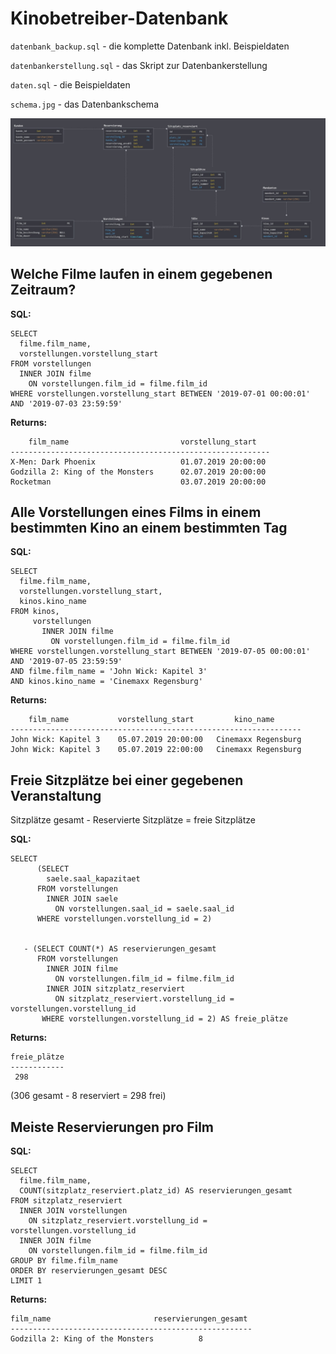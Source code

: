 # Kinobetreiber-Datenbank

`datenbank_backup.sql` - die komplette Datenbank inkl. Beispieldaten

`datenbankerstellung.sql` - das Skript zur Datenbankerstellung

`daten.sql` - die Beispieldaten

`schema.jpg` - das Datenbankschema

![Schema](https://github.com/xcezz/kinobetreiber-datenbank/blob/master/schema.jpg)


## Welche Filme laufen in einem gegebenen Zeitraum?

**SQL:**

    SELECT
      filme.film_name,
      vorstellungen.vorstellung_start
    FROM vorstellungen
      INNER JOIN filme
        ON vorstellungen.film_id = filme.film_id
    WHERE vorstellungen.vorstellung_start BETWEEN '2019-07-01 00:00:01' AND '2019-07-03 23:59:59'

**Returns:**

        film_name                         vorstellung_start
    ----------------------------------------------------------
    X-Men: Dark Phoenix                   01.07.2019 20:00:00
    Godzilla 2: King of the Monsters      02.07.2019 20:00:00
    Rocketman                             03.07.2019 20:00:00


## Alle Vorstellungen eines Films in einem bestimmten Kino an einem bestimmten Tag

**SQL:**

    SELECT
      filme.film_name,
      vorstellungen.vorstellung_start,
      kinos.kino_name
    FROM kinos,
         vorstellungen
           INNER JOIN filme
             ON vorstellungen.film_id = filme.film_id
    WHERE vorstellungen.vorstellung_start BETWEEN '2019-07-05 00:00:01' AND '2019-07-05 23:59:59'
    AND filme.film_name = 'John Wick: Kapitel 3'
    AND kinos.kino_name = 'Cinemaxx Regensburg'

**Returns:**

        film_name           vorstellung_start         kino_name
    -----------------------------------------------------------------
    John Wick: Kapitel 3	05.07.2019 20:00:00   Cinemaxx Regensburg
    John Wick: Kapitel 3	05.07.2019 22:00:00   Cinemaxx Regensburg

## Freie Sitzplätze bei einer gegebenen Veranstaltung

Sitzplätze gesamt - Reservierte Sitzplätze = freie Sitzplätze

**SQL:**

    SELECT
          (SELECT
            saele.saal_kapazitaet
          FROM vorstellungen
            INNER JOIN saele
              ON vorstellungen.saal_id = saele.saal_id
          WHERE vorstellungen.vorstellung_id = 2)
      
      
       - (SELECT COUNT(*) AS reservierungen_gesamt
          FROM vorstellungen
            INNER JOIN filme
              ON vorstellungen.film_id = filme.film_id
            INNER JOIN sitzplatz_reserviert
              ON sitzplatz_reserviert.vorstellung_id = vorstellungen.vorstellung_id
           WHERE vorstellungen.vorstellung_id = 2) AS freie_plätze

**Returns:**

    freie_plätze
    ------------
     298
   (306 gesamt - 8 reserviert = 298 frei)

## Meiste Reservierungen pro Film

**SQL:**

    SELECT
      filme.film_name,
      COUNT(sitzplatz_reserviert.platz_id) AS reservierungen_gesamt
    FROM sitzplatz_reserviert
      INNER JOIN vorstellungen
        ON sitzplatz_reserviert.vorstellung_id = vorstellungen.vorstellung_id
      INNER JOIN filme
        ON vorstellungen.film_id = filme.film_id
    GROUP BY filme.film_name
    ORDER BY reservierungen_gesamt DESC
    LIMIT 1

**Returns:**

    film_name                       reservierungen_gesamt
    ------------------------------------------------------
    Godzilla 2: King of the Monsters          8

